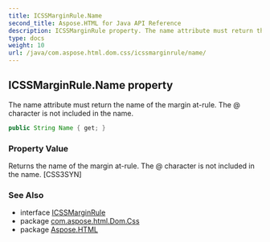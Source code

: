 ```yaml
---
title: ICSSMarginRule.Name
second_title: Aspose.HTML for Java API Reference
description: ICSSMarginRule property. The name attribute must return the name of the margin at-rule. The  character is not included in the name
type: docs
weight: 10
url: /java/com.aspose.html.dom.css/icssmarginrule/name/
---
```

## ICSSMarginRule.Name property

The name attribute must return the name of the margin at-rule. The @ character is not included in the name.

```java
public String Name { get; }
```

### Property Value

Returns the name of the margin at-rule. The @ character is not included in the name. [CSS3SYN]

### See Also

* interface [ICSSMarginRule](../)
* package [com.aspose.html.Dom.Css](../../icssmarginrule/)
* package [Aspose.HTML](../../../)
